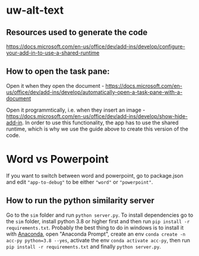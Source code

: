 # uw-alt-text

## Resources used to generate the code
https://docs.microsoft.com/en-us/office/dev/add-ins/develop/configure-your-add-in-to-use-a-shared-runtime



## How to open the task pane:
Open it when they open the document - https://docs.microsoft.com/en-us/office/dev/add-ins/develop/automatically-open-a-task-pane-with-a-document

Open it programmtically, i.e. when they insert an image - https://docs.microsoft.com/en-us/office/dev/add-ins/develop/show-hide-add-in. In order to use this functionality, the app has to use the shared runtime, which is why we use the guide above to create this version of the code.

# Word vs Powerpoint
If you want to switch between word and powerpoint, go to package.json and edit `"app-to-debug"` to be either `"word"` or `"powerpoint"`.

## How to run the python similarity server
Go to the `sim` folder and run `python server.py`. To install dependencies go to the `sim` folder, install python 3.8 or higher first and then run `pip install -r requirements.txt`. Probably the best thing to do in windows is to install it with [Anaconda](https://docs.anaconda.com/anaconda/install/windows/), open "Anaconda Prompt", create an env `conda create -n acc-py python=3.8 --yes`, activate the env `conda activate acc-py`, then run  `pip install -r requirements.txt` and finally `python server.py`.

